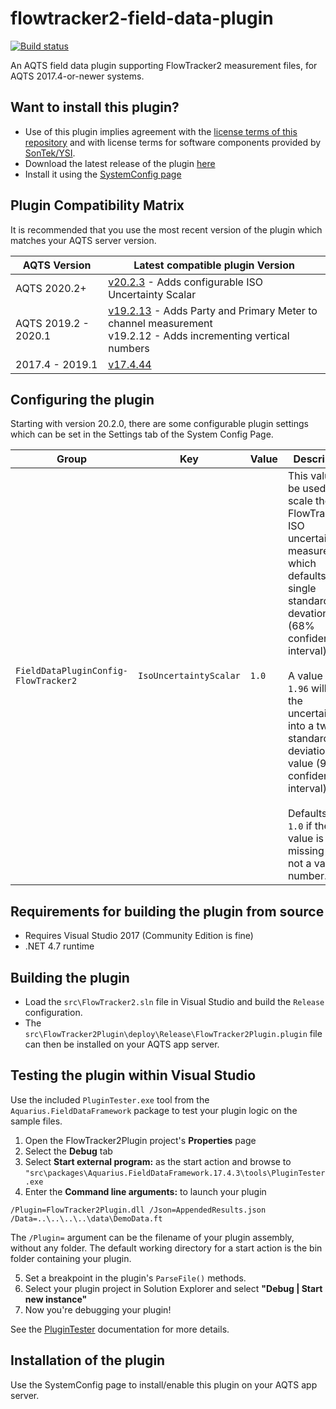 # flowtracker2-field-data-plugin

[![Build status](https://ci.appveyor.com/api/projects/status/vfsxbalu9pafgeab/branch/master?svg=true)](https://ci.appveyor.com/project/SystemsAdministrator/flowtracker2-field-data-plugin/branch/master)

An AQTS field data plugin supporting FlowTracker2 measurement files, for AQTS 2017.4-or-newer systems.

## Want to install this plugin?

- Use of this plugin implies agreement with the [license terms of this repository](./LICENSE.txt) and with license terms for software components provided by [SonTek/YSI](src/External/SonTek.StandaloneDataParser.License.md).
- Download the latest release of the plugin [here](../../releases/latest)
- Install it using the [SystemConfig page](https://github.com/AquaticInformatics/aquarius-field-data-framework#need-to-install-a-plugin-on-your-aqts-app-server)

## Plugin Compatibility Matrix

It is recommended that you use the most recent version of the plugin which matches your AQTS server version.

| AQTS Version | Latest compatible plugin Version |
| --- | --- |
| AQTS 2020.2+ | [v20.2.3](https://github.com/AquaticInformatics/flowtracker2-field-data-plugin/releases/download/v20.2.3/FlowTracker2Plugin.plugin) - Adds configurable ISO Uncertainty Scalar |
| AQTS 2019.2 - 2020.1 | [v19.2.13](https://github.com/AquaticInformatics/flowtracker2-field-data-plugin/releases/download/v19.2.13/FlowTracker2Plugin.plugin) - Adds Party and Primary Meter to channel measurement<br/>v19.2.12 - Adds incrementing vertical numbers |
| 2017.4 - 2019.1 | [v17.4.44](https://github.com/AquaticInformatics/flowtracker2-field-data-plugin/releases/download/v17.4.44/FlowTracker2Plugin.plugin) |

## Configuring the plugin

Starting with version 20.2.0, there are some configurable plugin settings which can be set in the Settings tab of the System Config Page.

| Group | Key | Value | Description |
| --- |--- |--- | --- |
| `FieldDataPluginConfig-FlowTracker2` | `IsoUncertaintyScalar` | `1.0` | This value will be used to scale the FlowTracker2 ISO uncertainty measurement, which defaults to a single standard devation (68% confidence interval).<br/><br/>A value of `1.96` will scale the uncertainty into a two-standard-deviation value (95% confidence interval).<br/><br/>Defaults to `1.0` if the value is missing or is not a valid number. |

## Requirements for building the plugin from source

- Requires Visual Studio 2017 (Community Edition is fine)
- .NET 4.7 runtime

## Building the plugin

- Load the `src\FlowTracker2.sln` file in Visual Studio and build the `Release` configuration.
- The `src\FlowTracker2Plugin\deploy\Release\FlowTracker2Plugin.plugin` file can then be installed on your AQTS app server.

## Testing the plugin within Visual Studio

Use the included `PluginTester.exe` tool from the `Aquarius.FieldDataFramework` package to test your plugin logic on the sample files.

1. Open the FlowTracker2Plugin project's **Properties** page
2. Select the **Debug** tab
3. Select **Start external program:** as the start action and browse to `"src\packages\Aquarius.FieldDataFramework.17.4.3\tools\PluginTester.exe`
4. Enter the **Command line arguments:** to launch your plugin

```
/Plugin=FlowTracker2Plugin.dll /Json=AppendedResults.json /Data=..\..\..\..\data\DemoData.ft
```

The `/Plugin=` argument can be the filename of your plugin assembly, without any folder. The default working directory for a start action is the bin folder containing your plugin.

5. Set a breakpoint in the plugin's `ParseFile()` methods.
6. Select your plugin project in Solution Explorer and select **"Debug | Start new instance"**
7. Now you're debugging your plugin!

See the [PluginTester](https://github.com/AquaticInformatics/aquarius-field-data-framework/tree/master/src/PluginTester) documentation for more details.

## Installation of the plugin

Use the SystemConfig page to install/enable this plugin on your AQTS app server.
